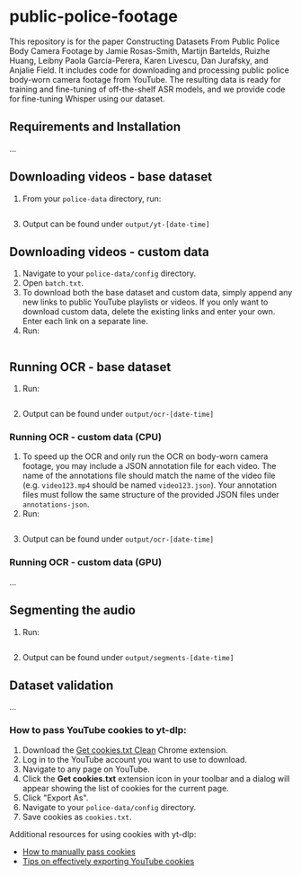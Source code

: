 # public-police-footage

This repository is for the paper Constructing Datasets From Public Police Body Camera Footage by Jamie Rosas-Smith, Martijn Bartelds, Ruizhe Huang, Leibny Paola García-Perera, Karen Livescu, Dan Jurafsky, and Anjalie Field. It includes code for downloading and processing public police body-worn camera footage from YouTube. The resulting data is ready for training and fine-tuning of off-the-shelf ASR models, and we provide code for fine-tuning Whisper using our dataset.

## Requirements and Installation
...

## Downloading videos - base dataset
1. From your `police-data` directory, run:
``` ./yt-dlp.sh
```
3. Output can be found under `output/yt-[date-time]`

## Downloading videos - custom data
1. Navigate to your `police-data/config` directory.
2. Open `batch.txt`.
3. To download both the base dataset and custom data, simply append any new links to public YouTube playlists or videos. If you only want to download custom data, delete the existing links and enter your own. Enter each link on a separate line.
4. Run:
``` ./yt-dlp.sh
```

## Running OCR - base dataset
1. Run:
```python ocr.py
```
2. Output can be found under `output/ocr-[date-time]`


### Running OCR - custom data (CPU)
1. To speed up the OCR and only run the OCR on body-worn camera footage, you may include a JSON annotation file for each video. The name of the annotations file should match the name of the video file (e.g. `video123.mp4` should be named `video123.json`). Your annotation files must follow the same structure of the provided JSON files under `annotations-json`.
2. Run:
```python ocr.py --video_dir path_to_videos --anno_dir path_to_custom_annotations
```
3. Output can be found under `output/ocr-[date-time]`

### Running OCR - custom data (GPU)
...

## Segmenting the audio
1. Run:
```python conversion.py path_to_videos path_to_annotations
```
2. Output can be found under `output/segments-[date-time]`

## Dataset validation
...

### How to pass YouTube cookies to yt-dlp:

1. Download the [Get cookies.txt Clean](https://chromewebstore.google.com/detail/get-cookiestxt-clean/ahmnmhfbokciafffnknlekllgcnafnie?pli=1) Chrome extension.
2. Log in to the YouTube account you want to use to download.
3. Navigate to any page on YouTube.
4. Click the **Get cookies.txt** extension icon in your toolbar and a dialog will appear showing the list of cookies for the current page.
5. Click "Export As".
6. Navigate to your `police-data/config` directory.
7. Save cookies as `cookies.txt`.
 
Additional resources for using cookies with yt-dlp:
- [How to manually pass cookies](https://github.com/yt-dlp/yt-dlp/wiki/FAQ#how-do-i-pass-cookies-to-yt-dlp)
- [Tips on effectively exporting YouTube cookies](https://github.com/yt-dlp/yt-dlp/wiki/Extractors#exporting-youtube-cookies)
